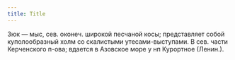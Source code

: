 ```yaml
---
title: Title
---
```


Зюк — мыс, сев. оконеч. широкой песчаной косы; представляет собой куполообразный
холм со скалистыми утесами-выступами. В сев. части Керченского п-ова; вдается в
Азовское море у нп Курортное (Ленин.).
